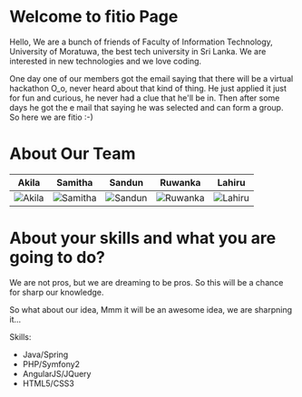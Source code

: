 Welcome to fitio Page
================

Hello, We are a bunch of friends of Faculty of Information Technology, University of Moratuwa, the best tech university in Sri Lanka. We are interested in new technologies and we love coding.

One day one of our members got the email saying that there will be a virtual hackathon O_o, never heard about that kind of thing. He just applied it just for fun and curious, he never had a clue that he'll be in. Then after some days he got the e mail that saying he was selected and can form a group. So here we are fitio :-)

About Our Team
===========================

| Akila | Samitha | Sandun | Ruwanka | Lahiru |
|---|---|---|---|---|
|  ![Akila](https://abs.twimg.com/sticky/default_profile_images/default_profile_3_400x400.png) | ![Samitha](https://pbs.twimg.com/profile_images/1838609971/fit11_cricket_match_400x400.jpg)  |  ![Sandun](https://pbs.twimg.com/profile_images/3292932855/6bfde8b7742b96bc705e12ce0f9f0d1e_400x400.jpeg) | ![Ruwanka](https://pbs.twimg.com/profile_images/2947676643/0de1700497bfe3536c66d5410db4b8dd_400x400.jpeg)  | ![Lahiru](https://pbs.twimg.com/profile_images/378800000836077965/9d7ed0681c95eb0bb5b6cf4f75173f67_400x400.jpeg)  |

About your skills and what you are going to do?
=======

We are not pros, but we are dreaming to be pros. So this will be a chance for sharp our knowledge.

So what about our idea, Mmm it will be an awesome idea, we are sharpning it...

Skills:
  - Java/Spring
  - PHP/Symfony2
  - AngularJS/JQuery
  - HTML5/CSS3



